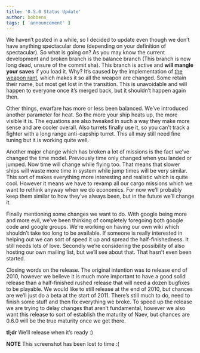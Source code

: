 ```yaml
---
title: '0.5.0 Status Update'
author: bobbens
tags: [ 'announcement' ]
---
```


We haven’t posted in a while, so I decided to update even though we don’t have anything spectacular done (depending on your definition of spectacular). So what is going on? As you may know the current development and broken branch is the balance branch (This branch is now long dead, unsure of the commit sha). This branch is active and **will mangle your saves** if you load it. Why? It’s caused by the implementation of [the weapon rant](https://groups.google.com/d/topic/naev/NAofWIqhsQ4), which makes it so all the weapon are changed. Some retain their name, but most get lost in the transition. This is unavoidable and will happen to everyone once it’s merged back, but it shouldn’t happen again then.

Other things, ewarfare has more or less been balanced. We’ve introduced another parameter for heat. So the more your ship heats up, the more visible it is. The equations are also tweaked in such a way they make more sense and are cooler overall. Also turrets finally use it, so you can’t track a fighter with a long range anti-capship turret. This all may still need fine tuning but it is working quite well.

Another major change which has broken a lot of missions is the fact we’ve changed the time model. Previously time only changed when you landed or jumped. Now time will change while flying too. That means that slower ships will waste more time in system while jump times will be very similar. This sort of makes everything more interesting and realistic which is quite cool. However it means we have to revamp all our cargo missions which we want to rethink anyway when we do economics. For now we’ll probably keep them similar to how they’ve always been, but in the future we’ll change it.

Finally mentioning some changes we want to do. With google being more and more evil, we’ve been thinking of completely foregoing both google code and google groups. We’re working on having our own wiki which shouldn’t take too long to be available. If someone is really interested in helping out we can sort of speed it up and spread the half-finishedness. It still needs lots of love. Secondly we’re considering the possibility of also hosting our own mailing list, but we’ll see about that. That hasn’t even been started.

Closing words on the release. The original intention was to release end of 2010, however we believe it is much more important to have a good solid release than a half-finished rushed release that will need a dozen bugfixes to be playable. We would like to still release at the end of 2010, but chances are we’ll just do a beta at the start of 2011. There’s still much to do, need to finish some stuff and then fix everything we broke. To speed up the release we are trying to delay changes that aren’t fundamental, however we also want this release to sort of establish the maturity of Naev, but chances are 0.6.0 will be the true maturity once we get there.

**tl;dr** We’ll release when it’s ready :)

**NOTE** This screenshot has been lost to time :(